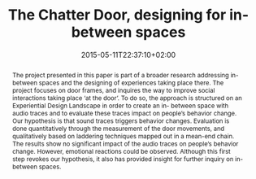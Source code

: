 ---
slug: the-chatter-door-designing-for-in-between-spaces
title: The Chatter Door, designing for in-between spaces
layout: single
publitype: conference
subsection: conference
Perceiving: true
institution:
    logo: TUe
    name: "Eindhoven University of Technology"
    web: "https://www.tue.nl/en/"
    colo: "#c72125"
date: 2015-05-11T22:37:10+02:00
reference: "Duel, T., &amp; Lévy, P. (2015). The Chatter Door, designing for in-between spaces. In V., Popovic, A., Blackler, &amp; B., Kraal (Eds.), the Proceedings of 6th International Congress of International Association of Societies of Design Research, IASDR 2015. Brisbane, Australia: Queensland University of Technology."
abstract: "The project presented in this paper is part of a broader research addressing in-between spaces and the designing of experiences taking place there. The project focuses on door frames, and inquires the way to improve social interactions taking place ‘at the door’. To do so, the approach is structured on an Experiential Design Landscape in order to create an in- between space with audio traces and to evaluate these traces impact on people’s behavior change. Our hypothesis is that sound traces triggers behavior changes. Evaluation is done quantitatively through the measurement of the door movements, and qualitatively based on laddering techniques mapped out in a mean-end chain. The results show no significant impact of the audio traces on people’s behavior change. However, emotional reactions could be observed. Although this first step revokes our hypothesis, it also has provided insight for further inquiry on in-between spaces."
link:
    paper: "https://1drv.ms/b/s!AnQx_v88q65Qv4RH7Pzvdo0pfb1_rQ?e=Dgc3Sc"
---